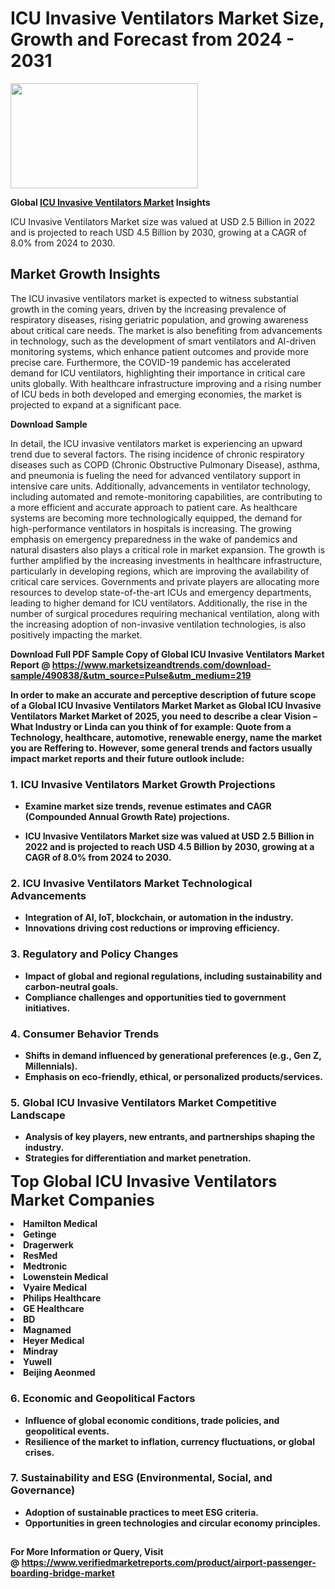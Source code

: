 <H1>ICU Invasive Ventilators Market Size, Growth and Forecast from 2024 - 2031</H1><img class="aligncenter size-medium wp-image-584254" src="https://thirdeyenews.in/wp-content/uploads/2024/09/Global-Market-Research-300x168.jpeg" alt="" width="300" height="168" /><p><strong>Global&nbsp;<a href="https://www.marketsizeandtrends.com/download-sample/490838/&amp;utm_source=Pulse&amp;utm_medium=219">ICU Invasive Ventilators Market</a> Insights</strong></p><p>ICU Invasive Ventilators Market size was valued at USD 2.5 Billion in 2022 and is projected to reach USD 4.5 Billion by 2030, growing at a CAGR of 8.0% from 2024 to 2030.</p><p><h2>Market Growth Insights</h2> <p>The ICU invasive ventilators market is expected to witness substantial growth in the coming years, driven by the increasing prevalence of respiratory diseases, rising geriatric population, and growing awareness about critical care needs. The market is also benefiting from advancements in technology, such as the development of smart ventilators and AI-driven monitoring systems, which enhance patient outcomes and provide more precise care. Furthermore, the COVID-19 pandemic has accelerated demand for ICU ventilators, highlighting their importance in critical care units globally. With healthcare infrastructure improving and a rising number of ICU beds in both developed and emerging economies, the market is projected to expand at a significant pace.</p> <p><strong>Download Sample</strong></p> <p>In detail, the ICU invasive ventilators market is experiencing an upward trend due to several factors. The rising incidence of chronic respiratory diseases such as COPD (Chronic Obstructive Pulmonary Disease), asthma, and pneumonia is fueling the need for advanced ventilatory support in intensive care units. Additionally, advancements in ventilator technology, including automated and remote-monitoring capabilities, are contributing to a more efficient and accurate approach to patient care. As healthcare systems are becoming more technologically equipped, the demand for high-performance ventilators in hospitals is increasing. The growing emphasis on emergency preparedness in the wake of pandemics and natural disasters also plays a critical role in market expansion. The growth is further amplified by the increasing investments in healthcare infrastructure, particularly in developing regions, which are improving the availability of critical care services. Governments and private players are allocating more resources to develop state-of-the-art ICUs and emergency departments, leading to higher demand for ICU ventilators. Additionally, the rise in the number of surgical procedures requiring mechanical ventilation, along with the increasing adoption of non-invasive ventilation technologies, is also positively impacting the market. <p><strong></p><p><span class=""><strong>Download Full PDF Sample Copy of Global ICU Invasive Ventilators Market Report</strong> @ <a href="https://www.marketsizeandtrends.com/download-sample/490838/&amp;utm_source=Pulse&amp;utm_medium=219" target="_blank">https://www.marketsizeandtrends.com/download-sample/490838/&amp;utm_source=Pulse&amp;utm_medium=219</a></span></p><p>In order to make an accurate and perceptive description of future scope of a Global&nbsp;ICU Invasive Ventilators Market Market as Global&nbsp;ICU Invasive Ventilators Market Market of 2025, you need to describe a clear Vision &ndash; What Industry or Linda can you think of for example: Quote from a Technology, healthcare, automotive, renewable energy, name the market you are Reffering to. However, some general trends and factors usually impact market reports and their future outlook include:</p><h3>1.&nbsp;<strong>ICU Invasive Ventilators Market Growth Projections</strong></h3><ul><li>Examine market size trends, revenue estimates and CAGR (Compounded Annual Growth Rate) projections.</li><li><p>ICU Invasive Ventilators Market size was valued at USD 2.5 Billion in 2022 and is projected to reach USD 4.5 Billion by 2030, growing at a CAGR of 8.0% from 2024 to 2030.</p></li></ul><h3>2.&nbsp;<strong>ICU Invasive Ventilators Market Technological Advancements</strong></h3><ul><li>Integration of AI, IoT, blockchain, or automation in the industry.</li><li>Innovations driving cost reductions or improving efficiency.</li></ul><h3>3.&nbsp;<strong>Regulatory and Policy Changes</strong></h3><ul><li>Impact of global and regional regulations, including sustainability and carbon-neutral goals.</li><li>Compliance challenges and opportunities tied to government initiatives.</li></ul><h3>4.&nbsp;<strong>Consumer Behavior Trends</strong></h3><ul><li>Shifts in demand influenced by generational preferences (e.g., Gen Z, Millennials).</li><li>Emphasis on eco-friendly, ethical, or personalized products/services.</li></ul><h3>5.&nbsp;<strong>Global ICU Invasive Ventilators Market Competitive Landscape</strong></h3><ul><li>Analysis of key players, new entrants, and partnerships shaping the industry.</li><li>Strategies for differentiation and market penetration.</li></ul><p data-pm-slice="1 1 []"><span style="color: inherit; font-family: inherit; font-size: 25px;">Top Global ICU Invasive Ventilators Market Companies</span></p><div class="" data-test-id=""><p><li>Hamilton Medical</li><li> Getinge</li><li> Dragerwerk</li><li> ResMed</li><li> Medtronic</li><li> Lowenstein Medical</li><li> Vyaire Medical</li><li> Philips Healthcare</li><li> GE Healthcare</li><li> BD</li><li> Magnamed</li><li> Heyer Medical</li><li> Mindray</li><li> Yuwell</li><li> Beijing Aeonmed</li></p></div><h3>6.&nbsp;<strong>Economic and Geopolitical Factors</strong></h3><ul><li>Influence of global economic conditions, trade policies, and geopolitical events.</li><li>Resilience of the market to inflation, currency fluctuations, or global crises.</li></ul><h3>7.&nbsp;<strong>Sustainability and ESG (Environmental, Social, and Governance)</strong></h3><ul><li>Adoption of sustainable practices to meet ESG criteria.</li><li>Opportunities in green technologies and circular economy principles.</li></ul><h2><strong style="font-size: 14px;">For More Information or Query, Visit @&nbsp;</strong><a style="background-color: #ffffff; font-size: 14px;" href="https://www.marketsizeandtrends.com/report/icu-invasive-ventilators-market/" target="_blank">https://www.verifiedmarketreports.com/product/airport-passenger-boarding-bridge-market</a></h2>
